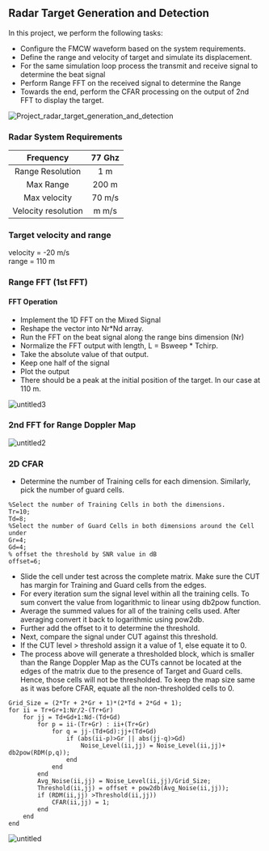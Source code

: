## Radar Target Generation and Detection 
In this project, we perform the following tasks:
- Configure the FMCW waveform based on the system requirements.
- Define the range and velocity of target and simulate its displacement.
- For the same simulation loop process the transmit and receive signal to determine the beat signal
- Perform Range FFT on the received signal to determine the Range
- Towards the end, perform the CFAR processing on the output of 2nd FFT to display the target.

![Project_radar_target_generation_and_detection](https://user-images.githubusercontent.com/30601726/113507507-9932ce80-9553-11eb-9557-e76ba560ed02.png)

### Radar System Requirements
|Frequency | 77 Ghz|
:----:|:----:
|Range Resolution | 1 m|
|Max Range | 200 m|
|Max velocity | 70 m/s|
|Velocity resolution| m m/s|

### Target velocity and range
velocity = -20 m/s <br /> 
range = 110 m

### Range FFT (1st FFT)
#### FFT Operation
- Implement the 1D FFT on the Mixed Signal
- Reshape the vector into Nr*Nd array.
- Run the FFT on the beat signal along the range bins dimension (Nr)
- Normalize the FFT output with length, L = Bsweep * Tchirp.
- Take the absolute value of that output.
- Keep one half of the signal
- Plot the output
- There should be a peak at the initial position of the target. In our case at 110 m.

![untitled3](https://user-images.githubusercontent.com/30601726/113507608-3aba2000-9554-11eb-98e4-8b578cd522fd.jpg)



###  2nd FFT for Range Doppler Map
![untitled2](https://user-images.githubusercontent.com/30601726/113507579-1cecbb00-9554-11eb-9634-f8693472a66f.jpg)

### 2D CFAR
- Determine the number of Training cells for each dimension. Similarly, pick the number of guard cells. <br />
```
%Select the number of Training Cells in both the dimensions.
Tr=10;
Td=8;
%Select the number of Guard Cells in both dimensions around the Cell under 
Gr=4;
Gd=4;
% offset the threshold by SNR value in dB
offset=6;
```
- Slide the cell under test across the complete matrix. Make sure the CUT has margin for Training and Guard cells from the edges.
- For every iteration sum the signal level within all the training cells. To sum convert the value from logarithmic to linear using db2pow function.
- Average the summed values for all of the training cells used. After averaging convert it back to logarithmic using pow2db.
- Further add the offset to it to determine the threshold.
- Next, compare the signal under CUT against this threshold.
- If the CUT level > threshold assign it a value of 1, else equate it to 0.
- The process above will generate a thresholded block, which is smaller than the Range Doppler Map as the CUTs cannot be located at the edges of the matrix due to the presence of Target and Guard cells. Hence, those cells will not be thresholded. To keep the map size same as it was before CFAR, equate all the non-thresholded cells to 0.
```
Grid_Size = (2*Tr + 2*Gr + 1)*(2*Td + 2*Gd + 1);
for ii = Tr+Gr+1:Nr/2-(Tr+Gr)
    for jj = Td+Gd+1:Nd-(Td+Gd)
        for p = ii-(Tr+Gr) : ii+(Tr+Gr)
            for q = jj-(Td+Gd):jj+(Td+Gd)
                if (abs(ii-p)>Gr || abs(jj-q)>Gd)
                    Noise_Level(ii,jj) = Noise_Level(ii,jj)+ db2pow(RDM(p,q));
                end
            end
        end
		Avg_Noise(ii,jj) = Noise_Level(ii,jj)/Grid_Size;
		Threshold(ii,jj) = offset + pow2db(Avg_Noise(ii,jj));
        if (RDM(ii,jj) >Threshold(ii,jj))
            CFAR(ii,jj) = 1;
        end
    end
end
```
![untitled](https://user-images.githubusercontent.com/30601726/113507542-e7e06880-9553-11eb-8d62-4f19ce0bf407.jpg)

